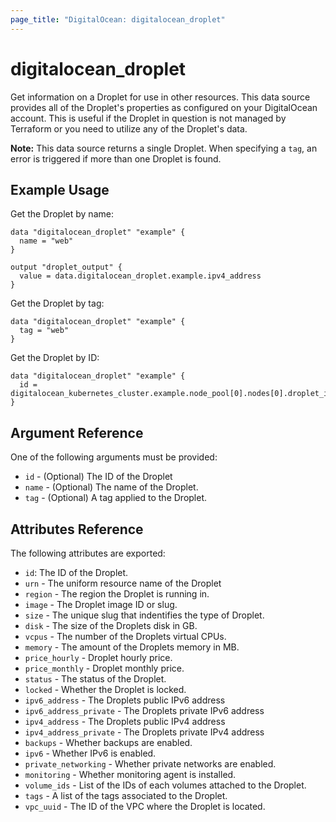 ```yaml
---
page_title: "DigitalOcean: digitalocean_droplet"
---
```


# digitalocean_droplet

Get information on a Droplet for use in other resources. This data source provides
all of the Droplet's properties as configured on your DigitalOcean account. This
is useful if the Droplet in question is not managed by Terraform or you need to
utilize any of the Droplet's data.

**Note:** This data source returns a single Droplet. When specifying a `tag`, an
error is triggered if more than one Droplet is found.

## Example Usage

Get the Droplet by name:

```hcl
data "digitalocean_droplet" "example" {
  name = "web"
}

output "droplet_output" {
  value = data.digitalocean_droplet.example.ipv4_address
}
```

Get the Droplet by tag:

```hcl
data "digitalocean_droplet" "example" {
  tag = "web"
}
```

Get the Droplet by ID:

```hcl
data "digitalocean_droplet" "example" {
  id = digitalocean_kubernetes_cluster.example.node_pool[0].nodes[0].droplet_id
}
```

## Argument Reference

One of the following arguments must be provided:

* `id` - (Optional) The ID of the Droplet
* `name` - (Optional) The name of the Droplet.
* `tag` - (Optional) A tag applied to the Droplet.

## Attributes Reference

The following attributes are exported:

* `id`: The ID of the Droplet.
* `urn` - The uniform resource name of the Droplet
* `region` - The region the Droplet is running in.
* `image` - The Droplet image ID or slug.
* `size` - The unique slug that indentifies the type of Droplet.
* `disk` - The size of the Droplets disk in GB.
* `vcpus` - The number of the Droplets virtual CPUs.
* `memory` - The amount of the Droplets memory in MB.
* `price_hourly` - Droplet hourly price.
* `price_monthly` - Droplet monthly price.
* `status` - The status of the Droplet.
* `locked` - Whether the Droplet is locked.
* `ipv6_address` - The Droplets public IPv6 address
* `ipv6_address_private` - The Droplets private IPv6 address
* `ipv4_address` - The Droplets public IPv4 address
* `ipv4_address_private` - The Droplets private IPv4 address
* `backups` - Whether backups are enabled.
* `ipv6` - Whether IPv6 is enabled.
* `private_networking` - Whether private networks are enabled.
* `monitoring` - Whether monitoring agent is installed.
* `volume_ids` - List of the IDs of each volumes attached to the Droplet.
* `tags` - A list of the tags associated to the Droplet.
* `vpc_uuid` - The ID of the VPC where the Droplet is located.
